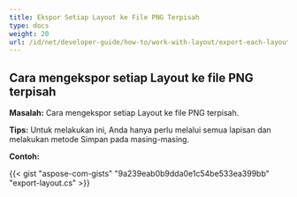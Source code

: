 ```yaml
---
title: Ekspor Setiap Layout ke File PNG Terpisah
type: docs
weight: 20
url: /id/net/developer-guide/how-to/work-with-layout/export-each-layout-in-separate-png-file/
---
```



## **Cara mengekspor setiap Layout ke file PNG terpisah**

**Masalah:** Cara mengekspor setiap Layout ke file PNG terpisah.

**Tips:** Untuk melakukan ini, Anda hanya perlu melalui semua lapisan dan melakukan metode Simpan pada masing-masing.

**Contoh:**

{{< gist "aspose-com-gists" "9a239eab0b9dda0e1c54be533ea399bb" "export-layout.cs" >}}
